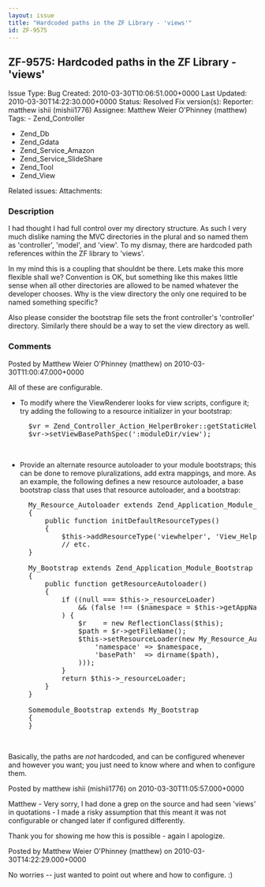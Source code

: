 ```yaml
---
layout: issue
title: "Hardcoded paths in the ZF Library - 'views'"
id: ZF-9575
---
```


ZF-9575: Hardcoded paths in the ZF Library - 'views'
----------------------------------------------------

 Issue Type: Bug Created: 2010-03-30T10:06:51.000+0000 Last Updated: 2010-03-30T14:22:30.000+0000 Status: Resolved Fix version(s): 
 Reporter:  matthew ishii (mishii1776)  Assignee:  Matthew Weier O'Phinney (matthew)  Tags: - Zend\_Controller
- Zend\_Db
- Zend\_Gdata
- Zend\_Service\_Amazon
- Zend\_Service\_SlideShare
- Zend\_Tool
- Zend\_View
 
 Related issues: 
 Attachments: 
### Description

I had thought I had full control over my directory structure. As such I very much dislike naming the MVC directories in the plural and so named them as 'controller', 'model', and 'view'. To my dismay, there are hardcoded path references within the ZF library to 'views'.

In my mind this is a coupling that shouldnt be there. Lets make this more flexible shall we? Convention is OK, but something like this makes little sense when all other directories are allowed to be named whatever the developer chooses. Why is the view directory the only one required to be named something specific?

Also please consider the bootstrap file sets the front controller's 'controller' directory. Similarly there should be a way to set the view directory as well.

 

 

### Comments

Posted by Matthew Weier O'Phinney (matthew) on 2010-03-30T11:00:47.000+0000

All of these are configurable.

- To modify where the ViewRenderer looks for view scripts, configure it; try adding the following to a resource initializer in your bootstrap:
 

    <pre class="highlight">
    $vr = Zend_Controller_Action_HelperBroker::getStaticHelper('ViewRenderer');
    $vr->setViewBasePathSpec(':moduleDir/view');


- Provide an alternate resource autoloader to your module bootstraps; this can be done to remove pluralizations, add extra mappings, and more. As an example, the following defines a new resource autoloader, a base bootstrap class that uses that resource autoloader, and a bootstrap:
 

    <pre class="highlight">
    My_Resource_Autoloader extends Zend_Application_Module_Autoloader
    {
        public function initDefaultResourceTypes()
        {
            $this->addResourceType('viewhelper', 'View_Helper', 'view/helper');
            // etc.
    }
    
    My_Bootstrap extends Zend_Application_Module_Bootstrap
    {
        public function getResourceAutoloader()
        {
            if ((null === $this->_resourceLoader)
                && (false !== ($namespace = $this->getAppNamespace()))
            ) {
                $r    = new ReflectionClass($this);
                $path = $r->getFileName();
                $this->setResourceLoader(new My_Resource_Autoloader(array(
                    'namespace' => $namespace,
                    'basePath'  => dirname($path),
                )));
            }
            return $this->_resourceLoader;
        }
    }
    
    Somemodule_Bootstrap extends My_Bootstrap
    {
    }


Basically, the paths are _not_ hardcoded, and can be configured whenever and however you want; you just need to know where and when to configure them.

 

 

Posted by matthew ishii (mishii1776) on 2010-03-30T11:05:57.000+0000

Matthew - Very sorry, I had done a grep on the source and had seen 'views' in quotations - I made a risky assumption that this meant it was not configurable or changed later if configured differently.

Thank you for showing me how this is possible - again I apologize.

 

 

Posted by Matthew Weier O'Phinney (matthew) on 2010-03-30T14:22:29.000+0000

No worries -- just wanted to point out where and how to configure. :)

 

 